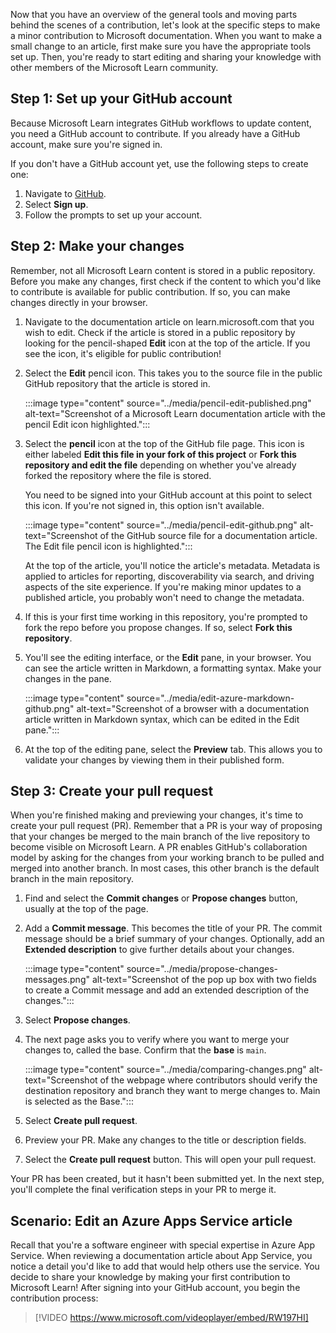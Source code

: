 Now that you have an overview of the general tools and moving parts behind the scenes of a contribution, let's look at the specific steps to make a minor contribution to Microsoft documentation. When you want to make a small change to an article, first make sure you have the appropriate tools set up. Then, you're ready to start editing and sharing your knowledge with other members of the Microsoft Learn community. 

## Step 1: Set up your GitHub account

Because Microsoft Learn integrates GitHub workflows to update content, you need a GitHub account to contribute. If you already have a GitHub account, make sure you're signed in.

If you don't have a GitHub account yet, use the following steps to create one:

1. Navigate to [GitHub](https://www.github.com).
1. Select **Sign up**.
1. Follow the prompts to set up your account.

## Step 2: Make your changes

Remember, not all Microsoft Learn content is stored in a public repository. Before you make any changes, first check if the content to which you'd like to contribute is available for public contribution. If so, you can make changes directly in your browser.

1. Navigate to the documentation article on learn.microsoft.com that you wish to edit. Check if the article is stored in a public repository by looking for the pencil-shaped **Edit** icon at the top of the article. If you see the icon, it's eligible for public contribution!

1. Select the **Edit** pencil icon. This takes you to the source file in the public GitHub repository that the article is stored in.

    :::image type="content" source="../media/pencil-edit-published.png" alt-text="Screenshot of a Microsoft Learn documentation article with the pencil Edit icon highlighted.":::

1. Select the **pencil** icon at the top of the GitHub file page. This icon is either labeled **Edit this file in your fork of this project** or **Fork this repository and edit the file** depending on whether you've already forked the repository where the file is stored.

    You need to be signed into your GitHub account at this point to select this icon. If you're not signed in, this option isn't available.

    :::image type="content" source="../media/pencil-edit-github.png" alt-text="Screenshot of the GitHub source file for a documentation article. The Edit file pencil icon is highlighted.":::

   At the top of the article, you'll notice the article's metadata. Metadata is applied to articles for reporting, discoverability via search, and driving aspects of the site experience. If you're making minor updates to a published article, you probably won't need to change the metadata.

1. If this is your first time working in this repository, you're prompted to fork the repo before you propose changes. If so, select **Fork this repository**.

1. You'll see the editing interface, or the **Edit** pane, in your browser. You can see the article written in Markdown, a formatting syntax. Make your changes in the pane.

    :::image type="content" source="../media/edit-azure-markdown-github.png" alt-text="Screenshot of a browser with a documentation article written in Markdown syntax, which can be edited in the Edit pane.":::

1. At the top of the editing pane, select the **Preview** tab. This allows you to validate your changes by viewing them in their published form.

## Step 3: Create your pull request

When you're finished making and previewing your changes, it's time to create your pull request (PR). Remember that a PR is your way of proposing that your changes be merged to the main branch of the live repository to become visible on Microsoft Learn. A PR enables GitHub's collaboration model by asking for the changes from your working branch to be pulled and merged into another branch. In most cases, this other branch is the default branch in the main repository.

1. Find and select the **Commit changes** or **Propose changes** button, usually at the top of the page.

1. Add a **Commit message**. This becomes the title of your PR. The commit message should be a brief summary of your changes. Optionally, add an **Extended description** to give further details about your changes.

    :::image type="content" source="../media/propose-changes-messages.png" alt-text="Screenshot of the pop up box with two fields to create a Commit message and add an extended description of the changes.":::

1. Select **Propose changes**.

1. The next page asks you to verify where you want to merge your changes to, called the base. Confirm that the **base** is `main`.

    :::image type="content" source="../media/comparing-changes.png" alt-text="Screenshot of the webpage where contributors should verify the destination repository and branch they want to merge changes to. Main is selected as the Base.":::

1. Select **Create pull request**.

1. Preview your PR. Make any changes to the title or description fields.

1. Select the **Create pull request** button. This will open your pull request.  

Your PR has been created, but it hasn't been submitted yet. In the next step, you'll complete the final verification steps in your PR to merge it.

## Scenario: Edit an Azure Apps Service article

Recall that you're a software engineer with special expertise in Azure App Service. When reviewing a documentation article about App Service, you notice a detail you'd like to add that would help others use the service. You decide to share your knowledge by making your first contribution to Microsoft Learn! After signing into your GitHub account, you begin the contribution process:

> [!VIDEO https://www.microsoft.com/videoplayer/embed/RW197HI] 
